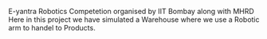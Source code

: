 E-yantra
Robotics Competetion organised by IIT Bombay along with MHRD
Here in this project we have simulated a Warehouse where we use a Robotic arm to handel to Products. 
